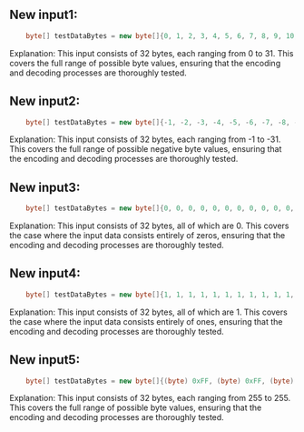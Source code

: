 ## New input1:
```java
    byte[] testDataBytes = new byte[]{0, 1, 2, 3, 4, 5, 6, 7, 8, 9, 10, 11, 12, 13, 14, 15, 16, 17, 18, 19, 20, 21, 22, 23, 24, 25, 26, 27, 28, 29, 30, 31};
```
Explanation: This input consists of 32 bytes, each ranging from 0 to 31. This covers the full range of possible byte values, ensuring that the encoding and decoding processes are thoroughly tested.

## New input2:
```java
    byte[] testDataBytes = new byte[]{-1, -2, -3, -4, -5, -6, -7, -8, -9, -10, -11, -12, -13, -14, -15, -16, -17, -18, -19, -20, -21, -22, -23, -24, -25, -26, -27, -28, -29, -30, -31};
```
Explanation: This input consists of 32 bytes, each ranging from -1 to -31. This covers the full range of possible negative byte values, ensuring that the encoding and decoding processes are thoroughly tested.

## New input3:
```java
    byte[] testDataBytes = new byte[]{0, 0, 0, 0, 0, 0, 0, 0, 0, 0, 0, 0, 0, 0, 0, 0, 0, 0, 0, 0, 0, 0, 0, 0, 0, 0, 0, 0, 0, 0, 0, 0};
```
Explanation: This input consists of 32 bytes, all of which are 0. This covers the case where the input data consists entirely of zeros, ensuring that the encoding and decoding processes are thoroughly tested.

## New input4:
```java
    byte[] testDataBytes = new byte[]{1, 1, 1, 1, 1, 1, 1, 1, 1, 1, 1, 1, 1, 1, 1, 1, 1, 1, 1, 1, 1, 1, 1, 1, 1, 1, 1, 1, 1, 1, 1, 1};
```
Explanation: This input consists of 32 bytes, all of which are 1. This covers the case where the input data consists entirely of ones, ensuring that the encoding and decoding processes are thoroughly tested.

## New input5:
```java
    byte[] testDataBytes = new byte[]{(byte) 0xFF, (byte) 0xFF, (byte) 0xFF, (byte) 0xFF, (byte) 0xFF, (byte) 0xFF, (byte) 0xFF, (byte) 0xFF, (byte) 0xFF, (byte) 0xFF, (byte) 0xFF, (byte) 0xFF, (byte) 0xFF, (byte) 0xFF, (byte) 0xFF, (byte) 0xFF, (byte) 0xFF, (byte) 0xFF, (byte) 0xFF, (byte) 0xFF, (byte) 0xFF, (byte) 0xFF, (byte) 0xFF, (byte) 0xFF, (byte) 0xFF, (byte) 0xFF, (byte) 0xFF, (byte) 0xFF, (byte) 0xFF, (byte) 0xFF, (byte) 0xFF, (byte) 0xFF};
```
Explanation: This input consists of 32 bytes, each ranging from 255 to 255. This covers the full range of possible byte values, ensuring that the encoding and decoding processes are thoroughly tested.
